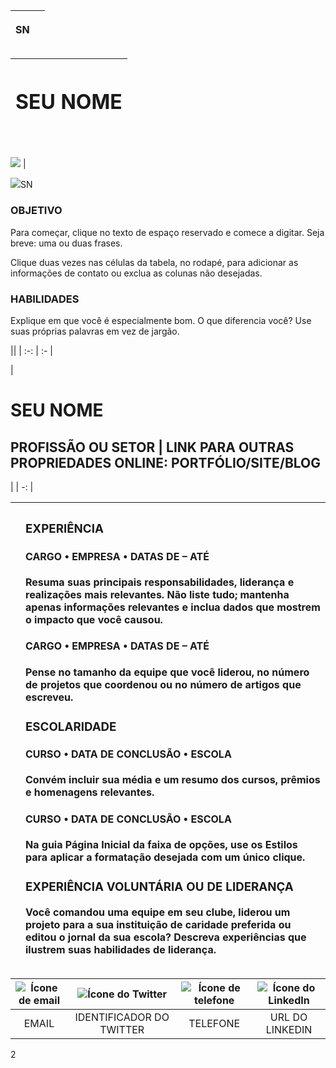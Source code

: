 |<p>SN</p><p></p>||
| :-: | :- |

|<p><h1>SEU NOME</h1></p><p><h2></h2></p>|
| -: |

|||
| :-: | :- |
![](Aspose.Words.83ec1854-3a0c-4b96-ba8b-6ae35c65b6ea.001.png)
|<p>![](Aspose.Words.83ec1854-3a0c-4b96-ba8b-6ae35c65b6ea.002.png)SN</p><p><h3>OBJETIVO</h3></p><p>Para começar, clique no texto de espaço reservado e comece a digitar. Seja breve: uma ou duas frases.</p><p>Clique duas vezes nas células da tabela, no rodapé, para adicionar as informações de contato ou exclua as colunas não desejadas.</p><p><h3>HABILIDADES</h3></p><p>Explique em que você é especialmente bom. O que diferencia você? Use suas próprias palavras em vez de jargão.</p>||
| :-: | :- |

|<p><h1>SEU NOME</h1></p><p><h2>PROFISSÃO OU SETOR | LINK PARA OUTRAS PROPRIEDADES ONLINE: PORTFÓLIO/SITE/BLOG</h2></p>|
| -: |

||<p><h3>EXPERIÊNCIA</h3></p><p><h4>CARGO • EMPRESA • DATAS DE – ATÉ</h4></p><p>Resuma suas principais responsabilidades, liderança e realizações mais relevantes. Não liste tudo; mantenha apenas informações relevantes e inclua dados que mostrem o impacto que você causou.</p><p><h4>CARGO • EMPRESA • DATAS DE – ATÉ</h4></p><p>Pense no tamanho da equipe que você liderou, no número de projetos que coordenou ou no número de artigos que escreveu.</p><p><h3>ESCOLARIDADE</h3></p><p><h4>CURSO • DATA DE CONCLUSÃO • ESCOLA</h4></p><p>Convém incluir sua média e um resumo dos cursos, prêmios e homenagens relevantes.</p><p><h4>CURSO • DATA DE CONCLUSÃO • ESCOLA</h4></p><p>Na guia Página Inicial da faixa de opções, use os Estilos para aplicar a formatação desejada com um único clique.</p><p><h3>EXPERIÊNCIA VOLUNTÁRIA OU DE LIDERANÇA</h3></p><p>Você comandou uma equipe em seu clube, liderou um projeto para a sua instituição de caridade preferida ou editou o jornal da sua escola? Descreva experiências que ilustrem suas habilidades de liderança.</p>|
| :-: | :- |


|![](Aspose.Words.83ec1854-3a0c-4b96-ba8b-6ae35c65b6ea.003.png "Ícone de email")|![](Aspose.Words.83ec1854-3a0c-4b96-ba8b-6ae35c65b6ea.004.png "Ícone do Twitter")|![](Aspose.Words.83ec1854-3a0c-4b96-ba8b-6ae35c65b6ea.005.png "Ícone de telefone")|![](Aspose.Words.83ec1854-3a0c-4b96-ba8b-6ae35c65b6ea.006.png "Ícone do LinkedIn")|
| :-: | :-: | :-: | :-: |
|EMAIL|IDENTIFICADOR DO TWITTER|TELEFONE|URL DO LINKEDIN|
2

